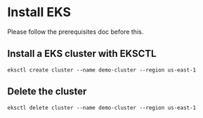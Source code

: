 # Install EKS

Please follow the prerequisites doc before this.

## Install a EKS cluster with EKSCTL

```
eksctl create cluster --name demo-cluster --region us-east-1 
```

## Delete the cluster

```
eksctl delete cluster --name demo-cluster --region us-east-1
```
